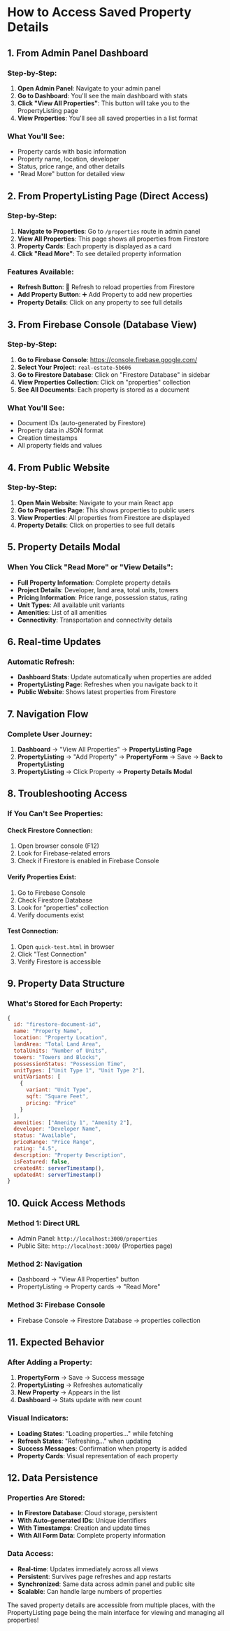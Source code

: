 # How to Access Saved Property Details

## 1. From Admin Panel Dashboard

### Step-by-Step:
1. **Open Admin Panel**: Navigate to your admin panel
2. **Go to Dashboard**: You'll see the main dashboard with stats
3. **Click "View All Properties"**: This button will take you to the PropertyListing page
4. **View Properties**: You'll see all saved properties in a list format

### What You'll See:
- Property cards with basic information
- Property name, location, developer
- Status, price range, and other details
- "Read More" button for detailed view

## 2. From PropertyListing Page (Direct Access)

### Step-by-Step:
1. **Navigate to Properties**: Go to `/properties` route in admin panel
2. **View All Properties**: This page shows all properties from Firestore
3. **Property Cards**: Each property is displayed as a card
4. **Click "Read More"**: To see detailed property information

### Features Available:
- **Refresh Button**: 🔄 Refresh to reload properties from Firestore
- **Add Property Button**: ➕ Add Property to add new properties
- **Property Details**: Click on any property to see full details

## 3. From Firebase Console (Database View)

### Step-by-Step:
1. **Go to Firebase Console**: https://console.firebase.google.com/
2. **Select Your Project**: `real-estate-5b606`
3. **Go to Firestore Database**: Click on "Firestore Database" in sidebar
4. **View Properties Collection**: Click on "properties" collection
5. **See All Documents**: Each property is stored as a document

### What You'll See:
- Document IDs (auto-generated by Firestore)
- Property data in JSON format
- Creation timestamps
- All property fields and values

## 4. From Public Website

### Step-by-Step:
1. **Open Main Website**: Navigate to your main React app
2. **Go to Properties Page**: This shows properties to public users
3. **View Properties**: All properties from Firestore are displayed
4. **Property Details**: Click on properties to see full details

## 5. Property Details Modal

### When You Click "Read More" or "View Details":
- **Full Property Information**: Complete property details
- **Project Details**: Developer, land area, total units, towers
- **Pricing Information**: Price range, possession status, rating
- **Unit Types**: All available unit variants
- **Amenities**: List of all amenities
- **Connectivity**: Transportation and connectivity details

## 6. Real-time Updates

### Automatic Refresh:
- **Dashboard Stats**: Update automatically when properties are added
- **PropertyListing Page**: Refreshes when you navigate back to it
- **Public Website**: Shows latest properties from Firestore

## 7. Navigation Flow

### Complete User Journey:
1. **Dashboard** → "View All Properties" → **PropertyListing Page**
2. **PropertyListing** → "Add Property" → **PropertyForm** → Save → **Back to PropertyListing**
3. **PropertyListing** → Click Property → **Property Details Modal**

## 8. Troubleshooting Access

### If You Can't See Properties:

#### Check Firestore Connection:
1. Open browser console (F12)
2. Look for Firebase-related errors
3. Check if Firestore is enabled in Firebase Console

#### Verify Properties Exist:
1. Go to Firebase Console
2. Check Firestore Database
3. Look for "properties" collection
4. Verify documents exist

#### Test Connection:
1. Open `quick-test.html` in browser
2. Click "Test Connection"
3. Verify Firestore is accessible

## 9. Property Data Structure

### What's Stored for Each Property:
```javascript
{
  id: "firestore-document-id",
  name: "Property Name",
  location: "Property Location",
  landArea: "Total Land Area",
  totalUnits: "Number of Units",
  towers: "Towers and Blocks",
  possessionStatus: "Possession Time",
  unitTypes: ["Unit Type 1", "Unit Type 2"],
  unitVariants: [
    {
      variant: "Unit Type",
      sqft: "Square Feet",
      pricing: "Price"
    }
  ],
  amenities: ["Amenity 1", "Amenity 2"],
  developer: "Developer Name",
  status: "Available",
  priceRange: "Price Range",
  rating: "4.5",
  description: "Property Description",
  isFeatured: false,
  createdAt: serverTimestamp(),
  updatedAt: serverTimestamp()
}
```

## 10. Quick Access Methods

### Method 1: Direct URL
- Admin Panel: `http://localhost:3000/properties`
- Public Site: `http://localhost:3000/` (Properties page)

### Method 2: Navigation
- Dashboard → "View All Properties" button
- PropertyListing → Property cards → "Read More"

### Method 3: Firebase Console
- Firebase Console → Firestore Database → properties collection

## 11. Expected Behavior

### After Adding a Property:
1. **PropertyForm** → Save → Success message
2. **PropertyListing** → Refreshes automatically
3. **New Property** → Appears in the list
4. **Dashboard** → Stats update with new count

### Visual Indicators:
- **Loading States**: "Loading properties..." while fetching
- **Refresh States**: "Refreshing..." when updating
- **Success Messages**: Confirmation when property is added
- **Property Cards**: Visual representation of each property

## 12. Data Persistence

### Properties Are Stored:
- **In Firestore Database**: Cloud storage, persistent
- **With Auto-generated IDs**: Unique identifiers
- **With Timestamps**: Creation and update times
- **With All Form Data**: Complete property information

### Data Access:
- **Real-time**: Updates immediately across all views
- **Persistent**: Survives page refreshes and app restarts
- **Synchronized**: Same data across admin panel and public site
- **Scalable**: Can handle large numbers of properties

The saved property details are accessible from multiple places, with the PropertyListing page being the main interface for viewing and managing all properties!




